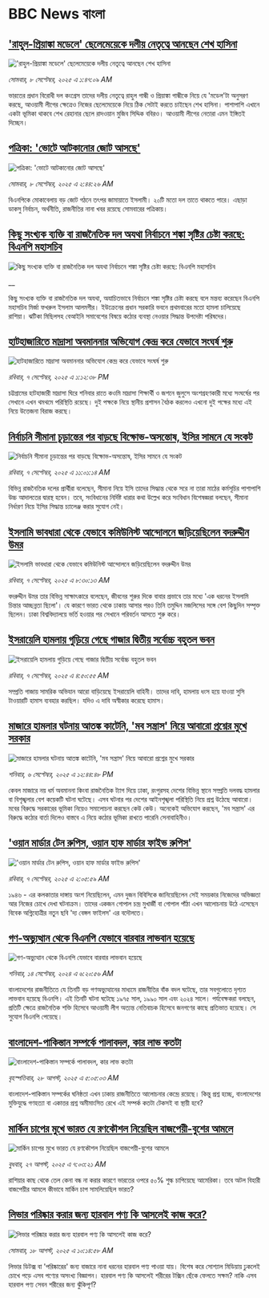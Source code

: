 # BBC News বাংলা## ['রাহুল-প্রিয়াঙ্কা মডেলে' ছেলেমেয়েকে দলীয় নেতৃত্বে আনছেন শেখ হাসিনা](https://www.bbc.com/bengali/articles/cp3q9125qrko?at_medium=RSS&at_campaign=rss?at_campaign=githubrss)!['রাহুল-প্রিয়াঙ্কা মডেলে' ছেলেমেয়েকে দলীয় নেতৃত্বে আনছেন শেখ হাসিনা](https://ichef.bbci.co.uk/ace/ws/240/cpsprodpb/7211/live/b52738c0-8a62-11f0-b391-6936825093bd.jpg)_সোমবার, ৮ সেপ্টেম্বর, ২০২৫ এ ১:৪৭:০৯ AM_ভারতের প্রধান বিরোধী দল কংগ্রেস তাদের দলীয় নেতৃত্বে রাহুল গান্ধী ও প্রিয়াঙ্কা গান্ধীকে নিয়ে যে 'মডেল'টা অনুসরণ করছে, আওয়ামী লীগের ক্ষেত্রেও নিজের ছেলেমেয়েকে নিয়ে ঠিক সেটাই করতে চাইছেন শেখ হাসিনা। পাশাপাশি এখানে একটা ভূমিকা থাকবে শেখ রেহানার ছেলে রাদওয়ান মুজিব সিদ্দিক ববিরও। আওয়ামী লীগের নেতারা এমন ইঙ্গিতই দিচ্ছেন।## [পত্রিকা: 'ভোটে আটকানোর জোট আসছে'](https://www.bbc.com/bengali/articles/cevz9l8yee4o?at_medium=RSS&at_campaign=rss?at_campaign=githubrss)![পত্রিকা: 'ভোটে আটকানোর জোট আসছে'](https://ichef.bbci.co.uk/ace/ws/240/cpsprodpb/830c/live/1b75c160-8c5b-11f0-b194-d9ab19547705.jpg)_সোমবার, ৮ সেপ্টেম্বর, ২০২৫ এ ২:৪৪:২৬ AM_বিএনপিকে মোকাবেলায় বড় জোট গঠনে তৎপর জামায়াতে ইসলামী। ২০টি মতো দল তাতে থাকতে পারে।  এছাড়া ডাকসু নির্বাচন, অর্থনীতি, রাজনীতির নানা খবর রয়েছে সোমবারের পত্রিকায়।## [কিছু সংখ্যক ব্যক্তি বা রাজনৈতিক দল অযথা নির্বাচনে শঙ্কা সৃষ্টির চেষ্টা করছে: বিএনপি মহাসচিব](https://www.bbc.co.uk/bengali/live/c3drek5y9zdt?at_medium=RSS&at_campaign=rss?at_campaign=githubrss)![কিছু সংখ্যক ব্যক্তি বা রাজনৈতিক দল অযথা নির্বাচনে শঙ্কা সৃষ্টির চেষ্টা করছে: বিএনপি মহাসচিব](https://ichef.bbci.co.uk/ace/standard/240/cpsprodpb/2373/live/63ac00e0-8c04-11f0-9cf6-cbf3e73ce2b9.jpg)__কিছু সংখ্যক ব্যক্তি বা রাজনৈতিক দল অযথা, অযাচিতভাবে নির্বাচনে শঙ্কা সৃষ্টির চেষ্টা করছে বলে মন্তব্য করেছেন বিএনপি মহাসচিব মির্জা ফখরুল ইসলাম আলমগীর। ইউক্রেনের প্রধান সরকারি ভবনে প্রথমবারের মতো হামলা চালিয়েছে রাশিয়া। ঝটিকা মিছিলসহ বেআইনি সমাবেশের বিষয়ে কঠোর ব্যবস্থা নেওয়ার সিদ্ধান্ত উপদেষ্টা পরিষদের।## [হাটহাজারিতে মাদ্রাসা অবমাননার অভিযোগ কেন্দ্র করে যেভাবে সংঘর্ষ শুরু](https://www.bbc.com/bengali/articles/cq8evz81kp7o?at_medium=RSS&at_campaign=rss?at_campaign=githubrss)![হাটহাজারিতে মাদ্রাসা অবমাননার অভিযোগ কেন্দ্র করে যেভাবে সংঘর্ষ শুরু](https://ichef.bbci.co.uk/ace/ws/240/cpsprodpb/bd6b/live/374a7d60-8bdc-11f0-b391-6936825093bd.jpg)_রবিবার, ৭ সেপ্টেম্বর, ২০২৫ এ ১:১২:৩৮ PM_চট্টগ্রামের হাটহাজারী মাদ্রাসা ঘিরে শনিবার রাতে কওমি মাদ্রাসা শিক্ষার্থী ও জশনে জুলুসে অংশগ্রহণকারী মধ্যে সংঘর্ষের পর সেখানে এখন থমথমে পরিস্থিতি রয়েছে। দুই পক্ষকে নিয়ে স্থানীয় প্রশাসন বৈঠক করলেও এখনো দুই পক্ষের মধ্যে এই নিয়ে উত্তেজনা বিরাজ করছে।## [নির্বাচনি সীমানা চূড়ান্তের পর বাড়ছে বিক্ষোভ-অসন্তোষ, ইসির সামনে যে সংকট ](https://www.bbc.com/bengali/articles/cwydv87w216o?at_medium=RSS&at_campaign=rss?at_campaign=githubrss)![নির্বাচনি সীমানা চূড়ান্তের পর বাড়ছে বিক্ষোভ-অসন্তোষ, ইসির সামনে যে সংকট ](https://ichef.bbci.co.uk/ace/ws/240/cpsprodpb/558f/live/d6846410-8b3a-11f0-9cf6-cbf3e73ce2b9.jpg)_রবিবার, ৭ সেপ্টেম্বর, ২০২৫ এ ১১:০১:১৪ AM_বিভিন্ন রাজনৈতিক দলের প্রার্থীরা বলেছেন, সীমানা নিয়ে ইসি তাদের সিদ্ধান্ত থেকে সরে না তারা মাঠের কর্মসূচির পাশাপাশি উচ্চ আদালতের দ্বারস্থ হবেন। তবে, সংবিধানের নির্দিষ্ট ধারার কথা উল্লেখ করে সংবিধান বিশেষজ্ঞরা বলছেন, সীমানা নির্ধারণ নিয়ে ইসির সিদ্ধান্ত চ্যালেঞ্জ করার সুযোগ নেই।## [ইসলামি ভাবধারা থেকে যেভাবে কমিউনিস্ট আন্দোলনে জড়িয়েছিলেন বদরুদ্দীন উমর ](https://www.bbc.com/bengali/articles/cgmzv1ldpvdo?at_medium=RSS&at_campaign=rss?at_campaign=githubrss)![ইসলামি ভাবধারা থেকে যেভাবে কমিউনিস্ট আন্দোলনে জড়িয়েছিলেন বদরুদ্দীন উমর ](https://ichef.bbci.co.uk/ace/ws/240/cpsprodpb/2320/live/1707f220-8bba-11f0-9513-6500cffb25f5.jpg)_রবিবার, ৭ সেপ্টেম্বর, ২০২৫ এ ৮:৩০:১৩ AM_বদরুদ্দীন উমর তার বিভিন্ন সাক্ষাৎকারে বলেছেন, জীবনের শুরুর দিকে বাবার প্রভাবে তার মধ্যে 'এক ধরনের ইসলামি চিন্তার আচ্ছন্নতা ছিলো'। যে কারণে ভারত থেকে ঢাকায় আসার পরও তিনি তমুদ্দিন মজলিসের সঙ্গে বেশ কিছুদিন সম্পৃক্ত ছিলেন। ঢাকা বিশ্ববিদ্যালয়ে ভর্তি হওয়ার পর সেখানে পরিবর্তন আসতে শুরু করে।## [ইসরায়েলি হামলায় গুড়িয়ে গেছে গাজার দ্বিতীয় সর্বোচ্চ বহুতল ভবন](https://www.bbc.com/bengali/articles/cqxzw9qd2n8o?at_medium=RSS&at_campaign=rss?at_campaign=githubrss)![ইসরায়েলি হামলায় গুড়িয়ে গেছে গাজার দ্বিতীয় সর্বোচ্চ বহুতল ভবন](https://ichef.bbci.co.uk/ace/ws/240/cpsprodpb/d156/live/83db90e0-8b98-11f0-9cf6-cbf3e73ce2b9.jpg)_রবিবার, ৭ সেপ্টেম্বর, ২০২৫ এ ৪:৫০:৫৫ AM_সম্প্রতি গাজায় সামরিক অভিযান আরো বাড়িয়েছে ইসরায়েলি বাহিনী। তাদের দাবি, হামলায় ধংস হয়ে যাওয়া সুসি টাওয়ারটি হামাস ব্যবহার করছিল। যদিও এ দাবি অস্বীকার করেছে হামাস।## [মাজারে হামলার ঘটনায় আতঙ্ক কাটেনি, 'মব সন্ত্রাস' নিয়ে আবারো প্রশ্নের মুখে সরকার](https://www.bbc.com/bengali/articles/cn4wyd3wyndo?at_medium=RSS&at_campaign=rss?at_campaign=githubrss)![মাজারে হামলার ঘটনায় আতঙ্ক কাটেনি, 'মব সন্ত্রাস' নিয়ে আবারো প্রশ্নের মুখে সরকার](https://ichef.bbci.co.uk/ace/ws/240/cpsprodpb/2bf2/live/75aca2a0-8b09-11f0-9a92-61c69444c65a.jpg)_শনিবার, ৬ সেপ্টেম্বর, ২০২৫ এ ১২:৪৪:৪৮ PM_কেবল মাজারে নয় ধর্ম অবমাননা কিংবা রাজনৈতিক ট্যাগ দিয়ে ঢাকা, রংপুরসহ দেশের বিভিন্ন স্থানে সম্প্রতি দলবদ্ধ হামলার বা বিশৃঙ্খলার বেশ কয়েকটি ঘটনা ঘটেছে। এসব ঘটনার পর দেশের আইনশৃঙ্খলা পরিস্থিতি নিয়ে প্রশ্ন উঠেছে আবারো। মবের বিরুদ্ধে সরকারের ভূমিকা নিয়েও সমালোচনা করছেন কেউ কেউ। অনেকেই অভিযোগ করছেন, 'মব সন্ত্রাস' এর বিরুদ্ধে কঠোর বার্তা দিলেও বাস্তবে এ নিয়ে কঠোর ভূমিকা রাখতে পারেনি সেনাবাহিনীও।## ['ওয়ান মার্ডার টেন রুপিস, ওয়ান হাফ মার্ডার ফাইভ রুপিস'](https://www.bbc.com/bengali/articles/c2djwlry72xo?at_medium=RSS&at_campaign=rss?at_campaign=githubrss)!['ওয়ান মার্ডার টেন রুপিস, ওয়ান হাফ মার্ডার ফাইভ রুপিস'](https://ichef.bbci.co.uk/ace/ws/240/cpsprodpb/4a52/live/18d84df0-83ba-11f0-ab3e-bd52082cd0ae.jpg)_রবিবার, ৭ সেপ্টেম্বর, ২০২৫ এ ২:০৫:৫৯ AM_১৯৪৬ - এর কলকাতার দাঙ্গায় অংশ নিয়েছিলেন, এমন দুজন বিবিসিকে জানিয়েছিলেন সেই সময়কার নিজেদের অভিজ্ঞতা আর নিজের চোখে দেখা ঘটনাক্রম। তাদের একজন গোপাল চন্দ্র মুখার্জী বা গোপাল পাঁঠা এখন আলোচনায় উঠে এসেছেন বিবেক অগ্নিহোত্রীর নতুন ছবি 'দ্য বেঙ্গল ফাইলস' এর বদৌলতে।## [গণ-অভ্যুত্থান থেকে বিএনপি যেভাবে বারবার লাভবান হয়েছে](https://www.bbc.com/bengali/articles/c74j271n0pzo?at_medium=RSS&at_campaign=rss?at_campaign=githubrss)![গণ-অভ্যুত্থান থেকে বিএনপি যেভাবে বারবার লাভবান হয়েছে](https://ichef.bbci.co.uk/ace/ws/240/cpsprodpb/2225/live/23ccad70-7022-11ef-8f0e-158a0a407ec6.jpg)_শনিবার, ১৪ সেপ্টেম্বর, ২০২৪ এ ৬:২০:৫৬ AM_বাংলাদেশের রাজনীতিতে যে তিনটি বড় গণঅভ্যুত্থানের মাধ্যমে রাজনীতির বাঁক বদল ঘটেছে, তার সবগুলোতে দৃশ্যত লাভবান হয়েছে বিএনপি। এই তিনটি ঘটনা ঘটেছে ১৯৭৫ সাল, ১৯৯০ সাল এবং ২০২৪ সালে। পর্যবেক্ষকরা বলছেন, প্রতিটি ক্ষেত্রে রাজনৈতিক শক্তি হিসেবে আওয়ামী লীগ অত্যন্ত নেতিবাচক হিসেবে জনগণের কাছে প্রতিভাত হয়েছে। সে সুযোগ বিএনপি পেয়েছে।## [বাংলাদেশ-পাকিস্তান সম্পর্কে পালাবদল, কার লাভ কতটা](https://www.bbc.com/bengali/articles/cjr1xy75nwxo?at_medium=RSS&at_campaign=rss?at_campaign=githubrss)![বাংলাদেশ-পাকিস্তান সম্পর্কে পালাবদল, কার লাভ কতটা](https://ichef.bbci.co.uk/ace/ws/240/cpsprodpb/a61e/live/d95888c0-8391-11f0-ab3e-bd52082cd0ae.jpg)_বৃহস্পতিবার, ২৮ আগস্ট, ২০২৫ এ ৫:০৫:০৩ AM_বাংলাদেশ-পাকিস্তান সম্পর্কের ঘনিষ্ঠতা এখন ঢাকায় রাজনীতিতে আলোচনার কেন্দ্রে রয়েছে। কিন্তু প্রশ্ন হচ্ছে, বাংলাদেশের মুক্তিযুদ্ধে গণহত্যা বা একাত্তর প্রশ্ন অমীমাংসিত রেখে এই সম্পর্ক কতটা টেকসই বা স্থায়ী হবে?## [মার্কিন চাপের মুখে ভারত যে রণকৌশল নিয়েছিল বাজপেয়ী-বুশের আমলে ](https://www.bbc.com/bengali/articles/ce937dl32kro?at_medium=RSS&at_campaign=rss?at_campaign=githubrss)![মার্কিন চাপের মুখে ভারত যে রণকৌশল নিয়েছিল বাজপেয়ী-বুশের আমলে ](https://ichef.bbci.co.uk/ace/ws/240/cpsprodpb/519f/live/4ac33250-82a0-11f0-a34f-318be3fb0481.jpg)_বুধবার, ২৭ আগস্ট, ২০২৫ এ ৭:০৩:২১ AM_রাশিয়ার কাছ থেকে তেল কেনা বন্ধ না করার কারণে ভারতের ওপরে ৫০% শুল্ক চাপিয়েছে আমেরিকা। তবে অটল বিহারী বাজপেয়ীর আমলে কীভাবে মার্কিন চাপ সামলিয়েছিল ভারত?## [লিভার পরিষ্কার করার জন্য হারবাল পণ্য কি আসলেই কাজ করে?](https://www.bbc.com/bengali/articles/c93dqkeqwzyo?at_medium=RSS&at_campaign=rss?at_campaign=githubrss)![লিভার পরিষ্কার করার জন্য হারবাল পণ্য কি আসলেই কাজ করে?](https://ichef.bbci.co.uk/ace/ws/240/cpsprodpb/2c5b/live/0b601110-6f99-11f0-af20-030418be2ca5.jpg)_সোমবার, ১৮ আগস্ট, ২০২৫ এ ১০:১৪:৫৮ AM_লিভার ডিটক্স বা 'পরিষ্কারের' জন্য বাজারে নানা ধরনের হারবাল পণ্য পাওয়া যায়। বিশেষ করে সোশ্যাল মিডিয়ায় ঢুকলেই চোখে পড়ে এসব পণ্যের অসংখ্য বিজ্ঞাপন। হারবাল পণ্য কি আসলেই শরীরের টক্সিন ছেঁকে ফেলতে সক্ষম? নাকি এসব হারবাল পণ্য সেবন শরীরের জন্য ঝুঁকিপূর্ণ?